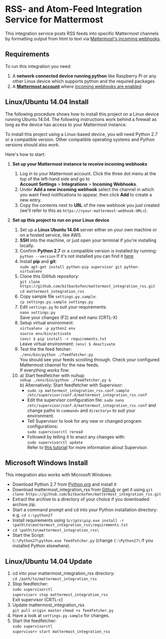 # RSS- and Atom-Feed Integration Service for Mattermost

This integration service posts RSS feeds into specific Mattermost channels by formatting output from html to text 
via [Mattermost's incoming webhooks](https://github.com/mattermost/platform/blob/master/doc/integrations/webhooks/Incoming-Webhooks.md).

## Requirements

To run this integration you need:

1. A **network connected device running python** like Raspberry Pi or any other Linux device which supports python and the required packages
2. A **[Mattermost account](http://www.mattermost.org/)** where [incoming webhooks are enabled](https://github.com/mattermost/platform/blob/master/doc/integrations/webhooks/Incoming-Webhooks.md#enabling-incoming-webhooks)

## Linux/Ubuntu 14.04 Install

The following procedure shows how to install this project on a Linux device running Ubuntu 14.04. 
The following instructions work behind a firewall as long as the device has access to your Mattermost instance. 

To install this project using a Linux-based device, you will need Python 2.7 or a compatible version. 
Other compatible operating systems and Python versions should also work. 

Here's how to start:

1. **Set up your Mattermost instance to receive incoming webhooks**
    1. Log in to your Mattermost account. Click the three dot menu at the top of the left-hand side and go to  
        **Account Settings** > **Integrations** > **Incoming Webhooks**.
    2. Under **Add a new incoming webhook** select the channel in which you want Feed notifications to appear, then click **Add** to create a new entry.
    3. Copy the contents next to **URL** of the new webhook you just created (we'll refer to this as `https://<your-mattermost-webhook-URL>`).

2. **Set up this project to run on your Linux device**
    1. Set up a **Linux Ubuntu 14.04** server either on your own machine or on a hosted service, like AWS.
    2. **SSH** into the machine, or just open your terminal if you're installing locally.
    3. Confirm **Python 2.7** or a compatible version is installed by running:  
        `python --version` If it's not installed you can find it [here](https://www.python.org/downloads/)
    4. Install **pip** and **git**:  
        `sudo apt-get install python-pip supervisor git python-virtualenv`
    5. Clone this GitHub repository:  
        `git clone https://github.com/bitbackofen/mattermost_integration_rss.git`  
        `cd mattermost_integration_rss`
    6. Copy sample file `settings.py.sample`:  
        `cp settings.py.sample settings.py`
    7. Edit `settings.py` to suit your requirements:  
        `nano settings.py`  
        Save your changes (F2) and exit nano (CRTL-X)
    8. Setup virtual environment:  
         `virtualenv -p python2 env`  
         `source env/bin/activate`  
         `(env) $ pip install -r requirements.txt`  
         Leave virtual environment:
         `(env) $ deactivate`  
    9. Test the the feed fetcher:  
        `./env/bin/python ./feedfetcher.py`  
        You should see your feeds scrolling through. Check your configured Mattermost channel for the new feeds.  
        If everything works fine:
    10. a) Start feedfetcher with nuhup:    
        `nohup ./env/bin/python ./feedfetcher.py &`  
        b) Alternatively: Start feedfetcher with Supervisor:  
          - `sudo cp mattermost_integration_rss.conf.sample /etc/supervisor/conf.d/mattermost_integration_rss.conf`  
          - Edit the supervisor configuration file: `sudo nano /etc/supervisor/conf.d/mattermost_integration_rss.conf`
          and change paths in `command=` and `directory=` to suit your environment.  
          - Tell Supervisor to look for any new or changed program configurations:  
          `sudo supervisorctl reread`
          - Followed by telling it to enact any changes with:  
          `sudo supervisorctl update`  
        Refer to [this tutorial](https://www.digitalocean.com/community/tutorials/how-to-install-and-manage-supervisor-on-ubuntu-and-debian-vps)
        for more information about Supervisor.  

## Microsoft Windows Install
This integration also works with Microsoft Windows:  
- Download Python 2.7 from [Python.org](https://www.python.org/downloads/) and install it  
- Download mattermost_integration_rss from [Github](https://github.com/bitbackofen/mattermost_integration_rss/archive/master.zip) or get it using `git clone https://github.com/bitbackofen/mattermost_integration_rss.git`  
- Extract the archive to a directory of your choice if you downloaded archive.zip.  
- Start a command prompt and cd into your Python installation directory: e.g. `cd c:\python27`  
- Install requirements using `Scripts\pip.exe install -r \path\to\mattermost_integration_rss\requirements.txt`  
- `cd \path\to\mattermost_integration_rss\`  
- Start the Script:  
  `C:\Python27\python.exe feedfetcher.py` (change `C:\Python27\` if you installed Python elsewhere).  

## Linux/Ubuntu 14.04 Update
1. cd into your mattermost_integration_rss directory:  
    `cd /path/to/mattermost_integration_rss`
2. Stop feedfetcher:  
    `sudo supervisorctl`  
    `supervisor> stop mattermost_integration_rss`  
    Exit supervisor (CRTL-c)
2. Update mattermost_integration_rss  
    `git pull origin master`
    `chmod +x feedfetcher.py`  
3. Have a look at `settings.py.sample` for changes.
4. Start the feedfetcher:  
    `sudo supervisorctl`  
    `supervisor> start mattermost_integration_rss`
